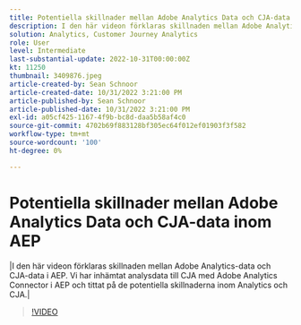```yaml
---
title: Potentiella skillnader mellan Adobe Analytics Data och CJA-data inom AEP
description: I den här videon förklaras skillnaden mellan Adobe Analytics-data och CJA-data i AEP. Vi har inhämtat analysdata till CJA med Adobe Analytics Connector i AEP och tittat på de potentiella skillnaderna inom Analytics och CJA.
solution: Analytics, Customer Journey Analytics
role: User
level: Intermediate
last-substantial-update: 2022-10-31T00:00:00Z
kt: 11250
thumbnail: 3409876.jpeg
article-created-by: Sean Schnoor
article-created-date: 10/31/2022 3:21:00 PM
article-published-by: Sean Schnoor
article-published-date: 10/31/2022 3:21:00 PM
exl-id: a05cf425-1167-4f9b-bc8d-daa5b58af4c0
source-git-commit: 4702b69f883128bf305ec64f012ef01903f3f582
workflow-type: tm+mt
source-wordcount: '100'
ht-degree: 0%

---
```


# Potentiella skillnader mellan Adobe Analytics Data och CJA-data inom AEP

|I den här videon förklaras skillnaden mellan Adobe Analytics-data och CJA-data i AEP. Vi har inhämtat analysdata till CJA med Adobe Analytics Connector i AEP och tittat på de potentiella skillnaderna inom Analytics och CJA.|

>[!VIDEO](https://video.tv.adobe.com/v/3409876/?quality=12&learn=on)
